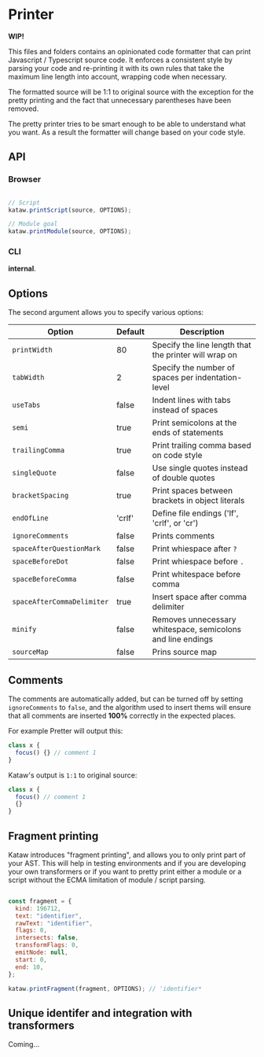 # Printer

**WIP!**

This files and folders contains an opinionated code formatter that can print Javascript / Typescript source code.
It enforces a consistent style by parsing your code and re-printing it with its own rules that take the maximum line
length into account, wrapping code when necessary.

The formatted source will be 1:1 to original source with the exception for the pretty printing and the fact that unnecessary
parentheses have been removed.

The pretty printer tries to be smart enough to be able to understand what you want. As a result the formatter will
change based on your code style.

## API

### Browser

```js

// Script
kataw.printScript(source, OPTIONS);

// Module goal
kataw.printModule(source, OPTIONS);
```


### CLI

**internal**.

## Options

The second argument allows you to specify various options:

| Option        | Default |  Description |
| ----------- | -----------|------------------------------------------------- |
| `printWidth`  | 80 | Specify the line length that the printer will wrap on |
| `tabWidth`  | 2 | Specify the number of spaces per indentation-level |
| `useTabs`  | false | Indent lines with tabs instead of spaces |
| `semi`  | true |  Print semicolons at the ends of statements |
| `trailingComma`  | true | Print trailing comma based on code style |
| `singleQuote`  | false | Use single quotes instead of double quotes |
| `bracketSpacing`  | true | Print spaces between brackets in object literals |
| `endOfLine`  | 'crlf' | Define file endings ('lf', 'crlf', or 'cr') |
| `ignoreComments`  | false | Prints comments |
| `spaceAfterQuestionMark`  | false | Print whiespace after `?` |
| `spaceBeforeDot`  | false | Print whiespace before `.` |
| `spaceBeforeComma` | false | Print whitespace before comma |
| `spaceAfterCommaDelimiter`  | true | Insert space after comma delimiter |
| `minify`  | false | Removes unnecessary whitespace, semicolons and line endings |
| `sourceMap`  | false | Prins source map |

## Comments

The comments are automatically added, but can be turned off by setting `ignoreComments` to `false`, and the algorithm used to insert 
thems will ensure that all comments are inserted **100%** correctly in the expected places.

For example Pretter will output this:

```ts
class x {
  focus() {} // comment 1
}
```

Kataw's output is `1:1` to original source:

```ts
class x {
  focus() // comment 1
  {}
}
```

## Fragment printing

Kataw introduces "fragment printing", and allows you to only print part of your AST. This will help in testing environments and if you are developing
your own transformers or if you want to pretty print either a module or a script without the ECMA limitation of module / script parsing.
```js

const fragment = {
  kind: 196712,
  text: "identifier",
  rawText: "identifier",
  flags: 0,
  intersects: false,
  transformFlags: 0,
  emitNode: null,
  start: 0,
  end: 10,
};

kataw.printFragment(fragment, OPTIONS); // 'identifier*

```

## Unique identifer and integration with transformers

Coming...
